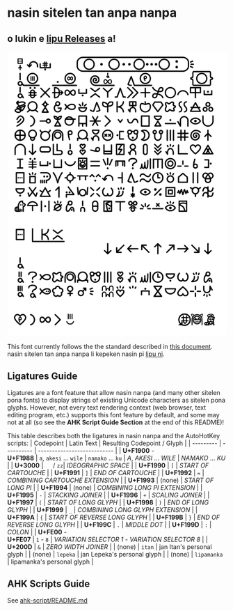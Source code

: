 # nasin sitelen tan anpa nanpa

## o lukin e [lipu Releases](https://github.com/ETBCOR/nasin-nanpa/releases) a!

![nasin nanpa 3.1.0](/renders/nasin-nanpa-3.1.0.png)

This font currently follows the the standard described in [this document](https://www.kreativekorp.com/ucsur/charts/sitelen.html).<br>
nasin sitelen tan anpa nanpa li kepeken nasin pi [lipu ni](https://www.kreativekorp.com/ucsur/charts/sitelen.html).

## Ligatures Guide
Ligatures are a font feature that allow nasin nanpa (and many other sitelen pona fonts) to display strings of existing Unicode characters as sitelen pona glyphs. However, not every text rendering context (web browser, text editing program, etc.) supports this font feature by default, and some may not at all (so see the **AHK Script Guide Section** at the end of this README)!

This table describes both the ligatures in nasin nanpa and the AutoHotKey scripts:
| Codepoint | Latin Text | Resulting Codepoint / Glyph |
| --------- | ---------- | --------------------------- |
| **U+F1900** -<br>**U+F1988** | `a`, `akesi` ... `wile` \| `namako` ... `ku` | _A_, _AKESI_ ... _WILE_ \| _NAMAKO_ ... _KU_ |
| **U+3000** | `  ` / `zz`| _IDEOGRAPHIC SPACE_ |
| **U+F1990** | `[` | _START OF CARTOUCHE_ |
| **U+F1991** | `]` | _END OF CARTOUCHE_ |
| **U+F1992** | `=` | _COMBINING CARTOUCHE EXTENSION_ |
| **U+F1993** | (none) | _START OF LONG PI_ |
| **U+F1994** | (none) | _COMBINING LONG PI EXTENSION_ |
| **U+F1995** | `-` | _STACKING JOINER_ |
| **U+F1996** | `+` | _SCALING JOINER_ |
| **U+F1997** | `(` | _START OF LONG GLYPH_ |
| **U+F1998** | `)` | _END OF LONG GLYPH_ |
| **U+F1999** | `_` | _COMBINING LONG GLYPH EXTENSION_ |
| **U+F199A** | `{` | _START OF REVERSE LONG GLYPH_ |
| **U+F199B** | `}` | _END OF REVERSE LONG GLYPH_ |
| **U+F199C** | `.` | _MIDDLE DOT_ |
| **U+F199D** | `:` | _COLON_ |
| **U+FE00** -<br>**U+FE07** | `1` - `8` | _VARIATION SELECTOR 1_ - _VARIATION SELECTOR 8_ |
| **U+200D** | `&` | _ZERO WIDTH JOINER_ |
| (none) | `itan` | jan Itan's personal glyph |
| (none) | `lepeka` | jan Lepeka's personal glyph |
| (none) | `lipamanka` | lipamanka's personal glyph |

## AHK Scripts Guide
See [ahk-script/README.md](https://github.com/ETBCOR/nasin-nanpa/tree/main/ahk-script#readme)
